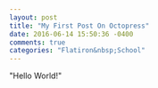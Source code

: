 ```yaml
---
layout: post
title: "My First Post On Octopress"
date: 2016-06-14 15:50:36 -0400
comments: true
categories: "Flatiron&nbsp;School"
---
```

"Hello World!"